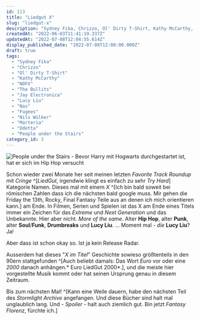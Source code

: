 ```yaml
---
id: 113
title: "Liedgut X"
slug: "liedgut-x"
description: "Sydney Fika, Chrizzo, Ol' Dirty T-Shirt, Kathy McCarthy, NOFX, The Bullits, Jay Electronica, Lucy Liu, Nas, Fugees, Nils Wülker, Marteria, Odetta, People under the Stairs"
createdAt: "2022-06-03T11:41:19.337Z"
updatedAt: "2022-07-08T12:04:55.614Z"
display_published_date: "2022-07-08T12:00:00.000Z"
draft: true
tags:
  - "Sydney Fika"
  - "Chrizzo"
  - "Ol' Dirty T-Shirt"
  - "Kathy McCarthy"
  - "NOFX"
  - "The Bullits"
  - "Jay Electronica"
  - "Lucy Liu"
  - "Nas"
  - "Fugees"
  - "Nils Wülker"
  - "Marteria"
  - "Odetta"
  - "People under the Stairs"
category_id: 3
---
```


![People under the Stairs - Bevor Harry mit Hogwarts durchgestartet ist, hat er sich im Hip Hop versucht](https://res.cloudinary.com/dlsll9dkn/image/upload/v1657198264/PXL_20220701_172443374_1_ba51a7a660.jpg)

Schon wieder zwei Monate her seit meinen letzten *Favorite Track Roundup* mit *Cringe* ^[*LiedGut*, irgendwie klingt es einfach zu sehr *Try Hard*] Kategorie Namen. Dieses mal mit einem *X* ^[Ich bin bald soweit bei römischen Zahlen dass ich die nächsten bald google muss. Mir gehen die Friday the 13th, Rocky, Final Fantasy Teile aus an denen ich mich orientieren kann.] am Ende. In Filmen, Serien und Spielen ist das X am Ende eines Titels immer ein Zeichen für das *Extreme* und *Next Generation* und das Unbekannte. Hier aber nicht. *More of the same*. Alter **Hip Hop**, alter **Punk**, alter **Soul**/**Funk**, **Drumbreaks** und **Lucy Liu**. ... Moment mal - *die* **Lucy Liu**? Ja! 

Aber dass ist schon okay so. Ist ja kein Release Radar. 

Ausserdem hat dieses "*X im Titel*" Geschichte sowieso größtenteils in den 90ern stattgefunden ^[Auch beliebt damals: Das Wort *Euro* vor oder eine *2000* danach anhängen.* Euro LiedGut 2000*.], und die meiste hier vorgestellte Musik kommt oder hat seinen Ursprung genau in diesem Zeitraum.

Bis zum nächsten Mal! ^[Kann eine Weile dauern, habe den nächsten Teil des *Stormlight Archive* angefangen. Und diese Bücher sind halt mal unglaublich lang. Und - *Spoiler* - halt auch ziemlich gut. Bin jetzt *Fantasy Florenz*, fürchte ich.]

<!--more-->
